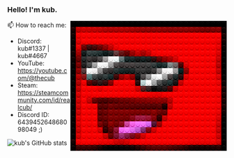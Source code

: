
### Hello! I'm kub.

<img src="./legofy2.png" width="359" height="300" align="right"/>

📫 How to reach me:
- Discord: kub#1337 | kub#4667
- YouTube: https://youtube.com/@thecub
- Steam: https://steamcommunity.com/id/realcub/
- Discord ID: 643945264868098049 ;)

![kub's GitHub stats](https://github-readme-stats.vercel.app/api?username=cub-has-injected&show_icons=true&theme=synthwave)
